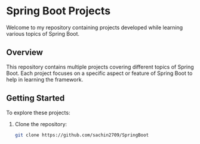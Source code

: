 # Spring Boot Projects

Welcome to my repository containing projects developed while learning various topics of Spring Boot.

## Overview

This repository contains multiple projects covering different topics of Spring Boot. Each project focuses on a specific aspect or feature of Spring Boot to help in learning the framework.

## Getting Started

To explore these projects:

1. Clone the repository:

   ```bash
   git clone https://github.com/sachin2709/SpringBoot


